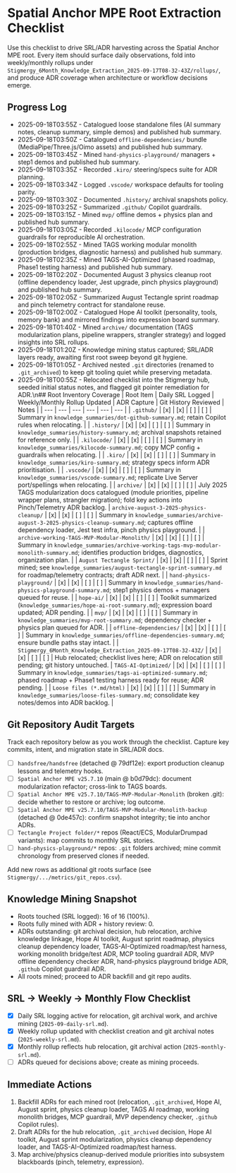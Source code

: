 <!--
STIGMERGY CHECKLIST HEADER
Status: Draft
Generated: 2025-09-18T00:00:00Z
Scope: Spatial Anchor MPE root extraction
-->

# Spatial Anchor MPE Root Extraction Checklist

Use this checklist to drive SRL/ADR harvesting across the Spatial Anchor MPE root. Every item should surface daily observations, fold into weekly/monthly rollups under `Stigmergy_6Month_Knowledge_Extraction_2025-09-17T08-32-43Z/rollups/`, and produce ADR coverage when architecture or workflow decisions emerge.

## Progress Log
- 2025-09-18T03:55Z - Catalogued loose standalone files (AI summary notes, cleanup summary, simple demos) and published hub summary.
- 2025-09-18T03:50Z - Catalogued `offline-dependencies/` bundle (MediaPipe/Three.js/Oimo assets) and published hub summary.
- 2025-09-18T03:45Z - Mined `hand-physics-playground/` managers + step1 demos and published hub summary.
- 2025-09-18T03:35Z - Recorded `.kiro/` steering/specs suite for ADR planning.
- 2025-09-18T03:34Z - Logged `.vscode/` workspace defaults for tooling parity.
- 2025-09-18T03:30Z - Documented `.history/` archival snapshots policy.
- 2025-09-18T03:25Z - Summarized `.github/` Copilot guardrails.
- 2025-09-18T03:15Z - Mined `mvp/` offline demos + physics plan and published hub summary.
- 2025-09-18T03:05Z - Recorded `.kilocode/` MCP configuration guardrails for reproducible AI orchestration.
- 2025-09-18T02:55Z - Mined TAGS working modular monolith (production bridges, diagnostic harness) and published hub summary.
- 2025-09-18T02:35Z - Mined TAGS-AI-Optimized (phased roadmap, Phase1 testing harness) and published hub summary.
- 2025-09-18T02:20Z - Documented August 3 physics cleanup root (offline dependency loader, Jest upgrade, pinch physics playground) and published hub summary.
- 2025-09-18T02:05Z - Summarized August Tectangle sprint roadmap and pinch telemetry contract for standalone reuse.
- 2025-09-18T02:00Z - Catalogued Hope AI toolkit (personality, tools, memory bank) and mirrored findings into expression board summary.
- 2025-09-18T01:40Z - Mined `archive/` documentation (TAGS modularization plans, pipeline wrappers, strangler strategy) and logged insights into SRL rollups.
- 2025-09-18T01:20Z - Knowledge mining status captured; SRL/ADR layers ready, awaiting first root sweep beyond git hygiene.
- 2025-09-18T01:05Z - Archived nested `.git` directories (renamed to `.git_archived`) to keep git tooling quiet while preserving metadata.
- 2025-09-18T00:55Z - Relocated checklist into the Stigmergy hub, seeded initial status notes, and flagged git pointer remediation for ADR.\n## Root Inventory Coverage
| Root Item | Daily SRL Logged | Weekly/Monthly Rollup Updated | ADR Capture | Git History Reviewed | Notes |
| --- | --- | --- | --- | --- | --- |
| `.github/` | [x] | [x] | [ ] | [ ] | Summary in `knowledge_summaries/dot-github-summary.md`; retain Copilot rules when relocating. |
| `.history/` | [x] | [x] | [ ] | [ ] | Summary in `knowledge_summaries/history-summary.md`; archival snapshots retained for reference only. |
| `.kilocode/` | [x] | [x] | [ ] | [ ] | Summary in `knowledge_summaries/kilocode-summary.md`; copy MCP config + guardrails when relocating. |
| `.kiro/` | [x] | [x] | [ ] | [ ] | Summary in `knowledge_summaries/kiro-summary.md`; strategy specs inform ADR prioritisation. |
| `.vscode/` | [x] | [x] | [ ] | [ ] | Summary in `knowledge_summaries/vscode-summary.md`; replicate Live Server port/spellings when relocating. |
| `archive/` | [x] | [x] | [ ] | [ ] | July 2025 TAGS modularization docs catalogued (module priorities, pipeline wrapper plans, strangler migration); fold key actions into Pinch/Telemetry ADR backlog.
| `archive-august-3-2025-physics-cleanup/` | [x] | [x] | [ ] | [ ] | Summary in `knowledge_summaries/archive-august-3-2025-physics-cleanup-summary.md`; captures offline dependency loader, Jest test infra, pinch physics playground. |
| `archive-working-TAGS-MVP-Modular-Monolith/` | [x] | [x] | [ ] | [ ] | Summary in `knowledge_summaries/archive-working-tags-mvp-modular-monolith-summary.md`; identifies production bridges, diagnostics, organization plan. |
| `August Tectangle Sprint/` | [x] | [x] | [ ] | [ ] | Sprint mined; see `knowledge_summaries/august-tectangle-sprint-summary.md` for roadmap/telemetry contracts; draft ADR next. |
| `hand-physics-playground/` | [x] | [x] | [ ] | [ ] | Summary in `knowledge_summaries/hand-physics-playground-summary.md`; step1 physics demos + managers queued for reuse. |
| `hope-ai/` | [x] | [x] | [ ] | [ ] | Toolkit summarized (`knowledge_summaries/hope-ai-root-summary.md`); expression board updated; ADR pending. |
| `mvp/` | [x] | [x] | [ ] | [ ] | Summary in `knowledge_summaries/mvp-root-summary.md`; dependency checker + physics plan queued for ADR. |
| `offline-dependencies/` | [x] | [x] | [ ] | [ ] | Summary in `knowledge_summaries/offline-dependencies-summary.md`; ensure bundle paths stay intact. |
| `Stigmergy_6Month_Knowledge_Extraction_2025-09-17T08-32-43Z/` | [x] | [x] | [ ] | [ ] | Hub relocated; checklist lives here; ADR on relocation still pending; git history untouched.
| `TAGS-AI-Optimized/` | [x] | [x] | [ ] | [ ] | Summary in `knowledge_summaries/tags-ai-optimized-summary.md`; phased roadmap + Phase1 testing harness ready for reuse; ADR pending. |
| `Loose files (*.md/html)` | [x] | [x] | [ ] | [ ] | Summary in `knowledge_summaries/loose-files-summary.md`; consolidate key notes/demos into ADR backlog. |

## Git Repository Audit Targets
Track each repository below as you work through the checklist. Capture key commits, intent, and migration state in SRL/ADR docs.

- [ ] `handsfree/handsfree` (detached @ 79df12e): export production cleanup lessons and telemetry hooks.
- [ ] `Spatial Anchor MPE v25.7.10` (main @ b0d79dc): document modularization refactor; cross-link to TAGS boards.
- [ ] `Spatial Anchor MPE v25.7.10/TAGS-MVP-Modular-Monolith` (broken .git): decide whether to restore or archive; log outcome.
- [ ] `Spatial Anchor MPE v25.7.10/TAGS-MVP-Modular-Monolith-backup` (detached @ 0de457c): confirm snapshot integrity; tie into anchor ADRs.
- [ ] `Tectangle Project folder/*` repos (React/ECS, ModularDrumpad variants): map commits to monthly SRL stories.
- [ ] `hand-physics-playground/*` repos: `.git` folders archived; mine commit chronology from preserved clones if needed.

Add new rows as additional git roots surface (see `Stigmergy/.../metrics/git_repos.csv`).

## Knowledge Mining Snapshot
- Roots touched (SRL logged): 16 of 16 (100%).
- Roots fully mined with ADR + history review: 0.
- ADRs outstanding: git archival decision, hub relocation, archive knowledge linkage, Hope AI toolkit, August sprint roadmap, physics cleanup dependency loader, TAGS-AI-Optimized roadmap/test harness, working monolith bridge/test ADR, MCP tooling guardrail ADR, MVP offline dependency checker ADR, hand-physics playground bridge ADR, `.github` Copilot guardrail ADR.
- All roots mined; proceed to ADR backfill and git repo audits.

## SRL -> Weekly -> Monthly Flow Checklist
- [x] Daily SRL logging active for relocation, git archival work, and archive mining (`2025-09-daily-srl.md`).
- [x] Weekly rollup updated with checklist creation and git archival notes (`2025-weekly-srl.md`).
- [x] Monthly rollup reflects hub relocation, git archival action (`2025-monthly-srl.md`).
- [ ] ADRs queued for decisions above; create as mining proceeds.

## Immediate Actions
1. Backfill ADRs for each mined root (relocation, `.git_archived`, Hope AI, August sprint, physics cleanup loader, TAGS AI roadmap, working monolith bridges, MCP guardrail, MVP dependency checker, `.github` Copilot rules).
2. Draft ADRs for the hub relocation, `.git_archived` decision, Hope AI toolkit, August sprint modularization, physics cleanup dependency loader, and TAGS-AI-Optimized roadmap/test harness.
3. Map archive/physics cleanup-derived module priorities into subsystem blackboards (pinch, telemetry, expression).



























